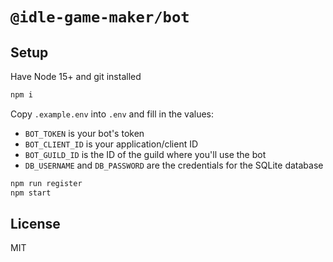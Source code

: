 # `@idle-game-maker/bot`

## Setup

Have Node 15+ and git installed

```sh
npm i
```

Copy `.example.env` into `.env` and fill in the values:

- `BOT_TOKEN` is your bot's token
- `BOT_CLIENT_ID` is your application/client ID
- `BOT_GUILD_ID` is the ID of the guild where you'll use the bot
- `DB_USERNAME` and `DB_PASSWORD` are the credentials for the SQLite database

```sh
npm run register
npm start
```

## License

MIT
